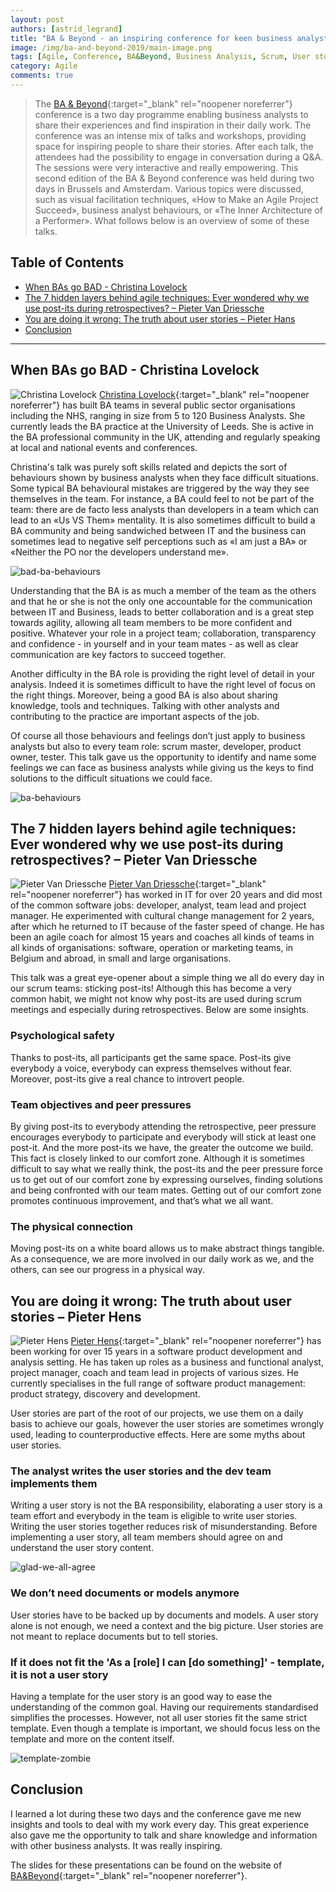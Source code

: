 ```yaml
---
layout: post
authors: [astrid_legrand]
title: "BA & Beyond - an inspiring conference for keen business analysts"
image: /img/ba-and-beyond-2019/main-image.png
tags: [Agile, Conference, BA&Beyond, Business Analysis, Scrum, User stories, Post-its, Cross functional teams]
category: Agile
comments: true
---
```


> The [BA & Beyond](https://ba-beyond.eu/){:target="_blank" rel="noopener noreferrer"} conference is a two day programme enabling business analysts to share their experiences and find inspiration in their daily work.
The conference was an intense mix of talks and workshops, providing space for inspiring people to share their stories. 
After each talk, the attendees had the possibility to engage in conversation during a Q&A. 
The sessions were very interactive and really empowering.
This second edition of the BA & Beyond conference was held during two days in Brussels and Amsterdam. 
Various topics were discussed, such as visual facilitation techniques, «How to Make an Agile Project Succeed», business analyst behaviours, or «The Inner Architecture of a Performer». 
What follows below is an overview of some of these talks.

## Table of Contents

* [When BAs go BAD - Christina Lovelock](#when-bas-go-bad---christina-lovelock)
* [The 7 hidden layers behind agile techniques: Ever wondered why we use post-its during retrospectives? – Pieter Van Driessche](#the-7-hidden-layers-behind-agile-techniques-ever-wondered-why-we-use-post-its-during-retrospectives--pieter-van-driessche)
* [You are doing it wrong: The truth about user stories – Pieter Hans](#you-are-doing-it-wrong-the-truth-about-user-stories--pieter-hens)
* [Conclusion](#conclusion)

****

## When BAs go BAD - Christina Lovelock

<span class="image left"><img class="p-image" alt="Christina Lovelock" src="/img/ba-and-beyond-2019/christina-lovelock.jpeg"></span>
[Christina Lovelock](https://www.linkedin.com/in/christina-lovelock/){:target="_blank" rel="noopener noreferrer"} has built BA teams in several public sector organisations including the NHS, ranging in size from 5 to 120 Business Analysts. 
She currently leads the BA practice at the University of Leeds.
She is active in the BA professional community in the UK, attending and regularly speaking at local and national events and conferences. 

Christina's talk was purely soft skills related and depicts the sort of behaviours shown by business analysts when they face difficult situations.
Some typical BA behavioural mistakes are triggered by the way they see themselves in the team. 
For instance, a BA could feel to not be part of the team: there are de facto less analysts than developers in a team which can lead to an «Us VS Them» mentality.
It is also sometimes difficult to build a BA community and being sandwiched between IT and the business can sometimes lead to negative self perceptions such as «I am just a BA» or «Neither the PO nor the developers understand me».

<img alt="bad-ba-behaviours" src="{{ '/img/ba-and-beyond-2019/bad-ba-behaviours.jpg' | prepend: site.baseurl }}" class="image fit" style="margin:0px auto; max-width: 500px;">

Understanding that the BA is as much a member of the team as the others and that he or she is not the only one accountable for the communication between IT and Business, leads to better collaboration and is a great step towards agility, allowing all team members to be more confident and positive.
Whatever your role in a project team; collaboration, transparency and confidence - in yourself and in your team mates - as well as clear communication are key factors to succeed together.

Another difficulty in the BA role is providing the right level of detail in your analysis. 
Indeed it is sometimes difficult to have the right level of focus on the right things. 
Moreover, being a good BA is also about sharing knowledge, tools and techniques. 
Talking with other analysts and contributing to the practice are important aspects of the job.

Of course all those behaviours and feelings don’t just apply to business analysts but also to every team role: scrum master, developer, product owner, tester.
This talk gave us the opportunity to identify and name some feelings we can face as business analysts while giving us the keys to find solutions to the difficult situations we could face.

<img alt="ba-behaviours" src="{{ '/img/ba-and-beyond-2019/ba-behaviours.png' | prepend: site.baseurl }}" class="image fit" style="margin:0px auto; max-width: 500px;">

## The 7 hidden layers behind agile techniques: Ever wondered why we use post-its during retrospectives? – Pieter Van Driessche

<span class="image left"><img class="p-image" alt="Pieter Van Driessche" src="/img/ba-and-beyond-2019/pieter-van-driessche.jpg"></span>
[Pieter Van Driessche](https://www.linkedin.com/in/pietervandriessche/){:target="_blank" rel="noopener noreferrer"} has worked in IT for over 20 years and did most of the common software jobs: developer, analyst, team lead and project manager. 
He experimented with cultural change management for 2 years, after which he returned to IT because of the faster speed of change. 
He has been an agile coach for almost 15 years and coaches all kinds of teams in all kinds of organisations: software, operation or marketing teams, in Belgium and abroad, in small and large organisations. 

This talk was a great eye-opener about a simple thing we all do every day in our scrum teams: sticking post-its! 
Although this has become a very common habit, we might not know why post-its are used during scrum meetings and especially during retrospectives. 
Below are some insights.

### Psychological safety

Thanks to post-its, all participants get the same space. 
Post-its give everybody a voice, everybody can express themselves without fear. 
Moreover, post-its give a real chance to introvert people.

### Team objectives and peer pressures

By giving post-its to everybody attending the retrospective, peer pressure encourages everybody to participate and everybody will stick at least one post-it. 
And the more post-its we have, the greater the outcome we build.
This fact is closely linked to our comfort zone. 
Although it is sometimes difficult to say what we really think, the post-its and the peer pressure force us to get out of our comfort zone by expressing ourselves, finding solutions and being confronted with our team mates.
Getting out of our comfort zone promotes continuous improvement, and that’s what we all want.

### The physical connection

Moving post-its on a white board allows us to make abstract things tangible. 
As a consequence, we are more involved in our daily work as we, and the others, can see our progress in a physical way.

## You are doing it wrong: The truth about user stories – Pieter Hens

<span class="image left"><img class="p-image" alt="Pieter Hens" src="/img/ba-and-beyond-2019/pieter-hens.jpg"></span>
[Pieter Hens](https://www.linkedin.com/in/henspieter/){:target="_blank" rel="noopener noreferrer"} has been working for over 15 years in a software product development and analysis setting. 
He has taken up roles as a business and functional analyst, project manager, coach and team lead in projects of various sizes. 
He currently specialises in the full range of software product management: product strategy, discovery and development.

User stories are part of the root of our projects, we use them on a daily basis to achieve our goals, however the user stories are sometimes wrongly used, leading to counterproductive effects.
Here are some myths about user stories.

### The analyst writes the user stories and the dev team implements them

Writing a user story is not the BA responsibility, elaborating a user story is a team effort and everybody in the team is eligible to write user stories.
Writing the user stories together reduces risk of misunderstanding. 
Before implementing a user story, all team members should agree on and understand the user story content.

<img alt="glad-we-all-agree" src="{{ '/img/ba-and-beyond-2019/glad-we-all-agree.png' | prepend: site.baseurl }}" class="image fit" style="margin:0px auto; max-width: 500px;">

### We don’t need documents or models anymore

User stories have to be backed up by documents and models. 
A user story alone is not enough, we need a context and the big picture.
User stories are not meant to replace documents but to tell stories.

### If it does not fit the 'As a \[role] I can \[do something]' - template, it is not a user story

Having a template for the user story is an good way to ease the understanding of the common goal. 
Having our requirements standardised simplifies the processes.
However, not all user stories fit the same strict template. 
Even though a template is important, we should focus less on the template and more on the content itself.

<img alt="template-zombie" src="{{ '/img/ba-and-beyond-2019/template-zombie.png' | prepend: site.baseurl }}" class="image fit" style="margin:0px auto; max-width: 750px;">

## Conclusion

I learned a lot during these two days and the conference gave me new insights and tools to deal with my work every day.
This great experience also gave me the opportunity to talk and share knowledge and information with other business analysts. 
It was really inspiring. 

The slides for these presentations can be found on the website of [BA&Beyond](https://ba-beyond.eu/2019-programme.php){:target="_blank" rel="noopener noreferrer"}.
